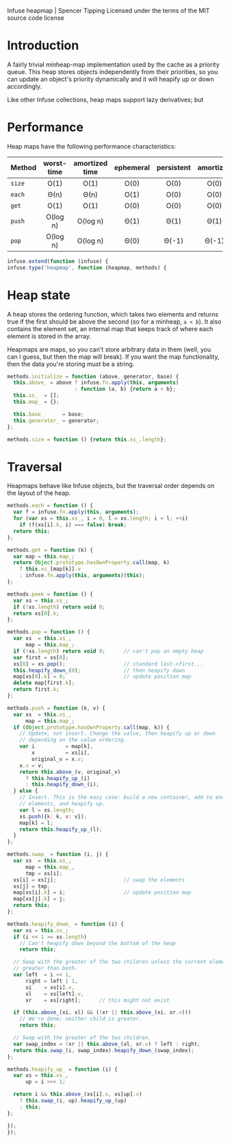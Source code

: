 Infuse heapmap | Spencer Tipping
Licensed under the terms of the MIT source code license

# Introduction

A fairly trivial minheap-map implementation used by the cache as a priority
queue. This heap stores objects independently from their priorities, so you can
update an object's priority dynamically and it will heapify up or down
accordingly.

Like other Infuse collections, heap maps support lazy derivatives; but 

# Performance

Heap maps have the following performance characteristics:

Method | worst-time | amortized time | ephemeral | persistent | amortized
:----- | :--------: | :------------: | :-------: | :--------: | :-------:
`size` | O(1)       | O(1)           | O(0)      | O(0)       | O(0)
`each` | Θ(n)       | Θ(n)           | O(1)      | O(0)       | O(0)
`get`  | O(1)       | O(1)           | O(0)      | O(0)       | O(0)
`push` | O(log n)   | O(log n)       | Θ(1)      | Θ(1)       | Θ(1)
`pop`  | O(log n)   | O(log n)       | Θ(0)      | Θ(-1)      | Θ(-1)

```js
infuse.extend(function (infuse) {
infuse.type('heapmap', function (heapmap, methods) {
```

# Heap state

A heap stores the ordering function, which takes two elements and returns true
if the first should be above the second (so for a minheap, `a < b`). It also
contains the element set, an internal map that keeps track of where each
element is stored in the array.

Heapmaps are maps, so you can't store arbitrary data in them (well, you can I
guess, but then the map will break). If you want the map functionality, then
the data you're storing must be a string.

```js
methods.initialize = function (above, generator, base) {
  this.above_ = above ? infuse.fn.apply(this, arguments)
                      : function (a, b) {return a < b};
  this.xs_  = [];
  this.map_ = {};
```

```js
  this.base_      = base;
  this.generator_ = generator;
};
```

```js
methods.size = function () {return this.xs_.length};
```

# Traversal

Heapmaps behave like Infuse objects, but the traversal order depends on the
layout of the heap.

```js
methods.each = function () {
  var f = infuse.fn.apply(this, arguments);
  for (var xs = this.xs_, i = 0, l = xs.length; i < l; ++i)
    if (f(xs[i].k, i) === false) break;
  return this;
};
```

```js
methods.get = function (k) {
  var map = this.map_;
  return Object.prototype.hasOwnProperty.call(map, k)
    ? this.xs_[map[k]].v
    : infuse.fn.apply(this, arguments)(this);
};
```

```js
methods.peek = function () {
  var xs = this.xs_;
  if (!xs.length) return void 0;
  return xs[0].k;
};
```

```js
methods.pop = function () {
  var xs  = this.xs_,
      map = this.map_;
  if (!xs.length) return void 0;      // can't pop an empty heap
  var first = xs[0];
  xs[0] = xs.pop();                   // standard last->first...
  this.heapify_down_(0);              // then heapify down
  map[xs[0].k] = 0;                   // update position map
  delete map[first.k];
  return first.k;
};
```

```js
methods.push = function (k, v) {
  var xs  = this.xs_,
      map = this.map_;
  if (Object.prototype.hasOwnProperty.call(map, k)) {
    // Update, not insert. Change the value, then heapify up or down
    // depending on the value ordering.
    var i          = map[k],
        x          = xs[i],
        original_v = x.v;
    x.v = v;
    return this.above_(v, original_v)
      ? this.heapify_up_(i)
      : this.heapify_down_(i);
  } else {
    // Insert. This is the easy case: build a new container, add to end of
    // elements, and heapify up.
    var l = xs.length;
    xs.push({k: k, v: v});
    map[k] = l;
    return this.heapify_up_(l);
  }
};
```

```js
methods.swap_ = function (i, j) {
  var xs  = this.xs_,
      map = this.map_,
      tmp = xs[i];
  xs[i] = xs[j];                      // swap the elements
  xs[j] = tmp;
  map[xs[i].k] = i;                   // update position map
  map[xs[j].k] = j;
  return this;
};
```

```js
methods.heapify_down_ = function (i) {
  var xs = this.xs_;
  if (i << 1 >= xs.length)
    // Can't heapify down beyond the bottom of the heap
    return this;
```

```js
  // Swap with the greater of the two children unless the current element is
  // greater than both.
  var left  = i << 1,
      right = left | 1,
      xi    = xs[i].v,
      xl    = xs[left].v,
      xr    = xs[right];      // this might not exist
```

```js
  if (this.above_(xi, xl) && (!xr || this.above_(xi, xr.v)))
    // We're done; neither child is greater.
    return this;
```

```js
  // Swap with the greater of the two children.
  var swap_index = !xr || this.above_(xl, xr.v) ? left : right;
  return this.swap_(i, swap_index).heapify_down_(swap_index);
};
```

```js
methods.heapify_up_ = function (i) {
  var xs = this.xs_,
      up = i >>> 1;
```

```js
  return i && this.above_(xs[i].v, xs[up].v)
    ? this.swap_(i, up).heapify_up_(up)
    : this;
};
```

```js
});
});

```
